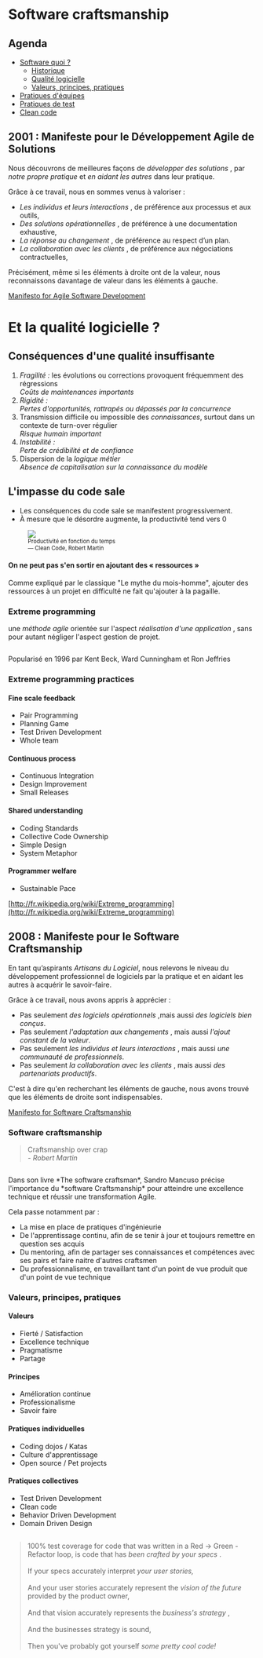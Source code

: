 <!-- .slide: class="page-title" -->
# Software craftsmanship



## Agenda
<!-- .slide: class="page-plan" -->

- [Software quoi ?](#/1) <!-- .element: class="highlight highlight-pink" -->
    - [Historique](#/1/1)
    - [Qualité logicielle](#/1/3)
    - [Valeurs, principes, pratiques](#/1/3)
- [Pratiques d'équipes](#/2)
- [Pratiques de test](#/3)
- [Clean code](#/4)

<!-- .element: class="plan" -->



## 2001 : Manifeste pour le Développement Agile de Solutions

Nous découvrons de meilleures façons de *développer des solutions* <!-- .element: class="highlight highlight-cyan" -->,
par *notre propre pratique* <!-- .element: class="highlight highlight-cyan" --> et *en aidant les autres* <!-- .element: class="highlight highlight-cyan" --> dans leur pratique.

Grâce à ce travail, nous en sommes venus à valoriser :

- *Les individus et leurs interactions* <!-- .element: class="highlight highlight-cyan" -->, de préférence aux processus et aux outils,
- *Des solutions opérationnelles* <!-- .element: class="highlight highlight-cyan" -->, de préférence à une documentation exhaustive,
- *La réponse au changement* <!-- .element: class="highlight highlight-cyan" -->, de préférence au respect d’un plan.
- *La collaboration avec les clients* <!-- .element: class="highlight highlight-cyan" -->, de préférence aux négociations contractuelles,

Précisément, même si les éléments à droite ont de la valeur, nous reconnaissons davantage de valeur dans les éléments à gauche.

[Manifesto for Agile Software Development](http://agilemanifesto.org/iso/fr/manifesto.html)



<!-- .slide: class="page-title" -->
# Et la qualité logicielle ?



## Conséquences d'une qualité insuffisante

1. *Fragilité :*<!-- .element: class="highlight" --> les évolutions ou corrections provoquent fréquemment des régressions<br/>
   *Coûts de maintenances importants* <!-- .element: class="arrow arrow-pink" -->
2. *Rigidité :*<!-- .element: class="highlight" --> <br/>
   *Pertes d'opportunités, rattrapés ou dépassés par la concurrence* <!-- .element: class="arrow arrow-pink" -->
3. Transmission difficile ou impossible des *connaissances*<!-- .element: class="highlight" -->, surtout dans un contexte de turn-over régulier<br/>
   *Risque humain important* <!-- .element: class="arrow arrow-pink" -->
4. *Instabilité :*<!-- .element: class="highlight" --> <br/>
   *Perte de crédibilité et de confiance* <!-- .element: class="arrow arrow-pink" -->
5. Dispersion de la *logique métier*<!-- .element: class="highlight" --><br/>
   *Absence de capitalisation sur la connaissance du modèle* <!-- .element: class="arrow arrow-pink" -->



## L'impasse du code sale
<div class="row mtl">
    <div class="col-lg-8">
	<ul class="mtl">
		<li>Les conséquences du code sale se manifestent progressivement.</li>
		<li>À mesure que le désordre augmente, la productivité tend vers 0</li>
	</ul>
	</div>
	<div class="col-lg-4">
		<figure>
			<img src="ressources/craft/qualite-logicielle-productivity-versus-temps.png" />
			<figcaption style=" font-size:0.8em">Productivité en fonction du temps <br>&mdash; Clean Code, Robert Martin</figcaption>
		</figure>
	</div>
</div>

<div class="picto picto-warning mtl">
  <div class="picto-content">
<h4>On ne peut pas s'en sortir en ajoutant des «&nbsp;ressources&nbsp;»</h4>
Comme expliqué par le classique "Le mythe du mois-homme", ajouter des ressources à un projet en difficulté ne fait qu'ajouter à la pagaille.
  </div>
</div>



### Extreme programming

une *méthode agile* <!-- .element: class="highlight highlight-pink" --> orientée sur l'aspect *réalisation d'une application* <!-- .element: class="highlight highlight-pink" -->, sans pour autant négliger l'aspect gestion de projet.

<!-- .element: class="arrow arrow-pink" -->

<div class="row mtl">
    <div class="col-lg-4">
<img src="ressources/craft/extreme-programming-explained.png" alt="">
    </div>
    <div class="col-lg-8">
<p>Popularisé en 1996 par
Kent Beck, Ward Cunningham et Ron Jeffries
</p>
    </div>
</div>



### Extreme programming practices

<div class="row">
    <div class="col-lg-6">
        <h4>Fine scale feedback</h4>
        <ul>
          <li>Pair Programming</li>
          <li>Planning Game</li>
          <li>Test Driven Development</li>
          <li>Whole team</li>
        </ul>
    </div>
    <div class="col-lg-6">
        <h4>Continuous process</h4>
        <ul>
          <li>Continuous Integration</li>
          <li>Design Improvement</li>
          <li>Small Releases</li>
        </ul>
    </div>
    <div class="col-lg-6">
        <h4>Shared understanding</h4>
        <ul>
          <li>Coding Standards</li>
          <li>Collective Code Ownership</li>
          <li>Simple Design</li>
          <li>System Metaphor</li>
        </ul>
    </div>
    <div class="col-lg-6">
        <h4>Programmer welfare</h4>
        <ul>
          <li>Sustainable Pace</li>
        </ul>
    </div>
</div>

[http://fr.wikipedia.org/wiki/Extreme_programming](http://fr.wikipedia.org/wiki/Extreme_programming)



## 2008 : Manifeste pour le Software Craftsmanship

En tant qu’aspirants *Artisans du Logiciel*<!-- .element: class="highlight highlight-pink" -->, nous relevons le niveau du développement professionnel de logiciels par la pratique et en aidant les autres à acquérir le savoir-faire.

Grâce à ce travail, nous avons appris à apprécier :

- Pas seulement *des logiciels opérationnels* <!-- .element: class="highlight highlight-cyan" -->,mais aussi *des logiciels bien conçus*<!-- .element: class="highlight highlight-pink" -->.
- Pas seulement *l'adaptation aux changements* <!-- .element: class="highlight highlight-cyan" -->, mais aussi *l'ajout constant de la valeur*<!-- .element: class="highlight highlight-pink" -->.
- Pas seulement *les individus et leurs interactions* <!-- .element: class="highlight highlight-cyan" -->, mais aussi *une communauté de professionnels*<!-- .element: class="highlight highlight-pink" -->.
- Pas seulement *la collaboration avec les clients* <!-- .element: class="highlight highlight-cyan" -->, mais aussi *des partenariats productifs*<!-- .element: class="highlight highlight-pink" -->.

C'est à dire qu'en recherchant les éléments de gauche, nous avons trouvé que les éléments de droite sont indispensables.

[Manifesto for Software Craftsmanship](https://manifesto.softwarecraftsmanship.org/#/fr-fr)



### Software craftsmanship

> Craftsmanship over crap
> <br> *- Robert Martin*

<div class="row">
    <div class="col-lg-3">
        <img src="ressources/craft/the-software-craftsman.png" alt="">
    </div>
    <div class="col-lg-8">
        <p>Dans son livre *The software craftsman*<!-- .element: class="highlight highlight-cyan" -->, Sandro Mancuso précise l'importance du *software Craftsmanship* <!-- .element: class="highlight highlight-cyan" --> pour atteindre une excellence technique et réussir une transformation Agile.</p>
<p>Cela passe notamment par :</p>
<ul>
<li>La mise en place de pratiques d'ingénieurie</li>
<li>De l'apprentissage continu, afin de se tenir à jour et toujours remettre en question ses acquis</li>
<li>Du mentoring, afin de partager ses connaissances et compétences avec ses pairs et faire naitre d'autres craftsmen</li>
<li>Du professionnalisme, en travaillant tant d'un point de vue produit que d'un point de vue technique</li>
</ul>
    </div>
</div>



### Valeurs, principes, pratiques

<div class="row">
    <div class="col-lg-6">
<div class="picto picto-target">
  <div class="picto-content picto-content-xl">
    <h4>Valeurs</h4>
    <ul><li>Fierté / Satisfaction</li>
    <li>Excellence technique</li>
    <li>Pragmatisme</li>
    <li>Partage</li></ul>
  </div>
</div>
<div class="picto picto-great">
  <div class="picto-content picto-content-xl">
    <h4>Principes</h4>
    <ul><li>Amélioration continue</li>
    <li>Professionalisme</li>
    <li>Savoir faire</li></ul>
  </div>
</div>
    </div>
    <div class="col-lg-6">
<div class="picto picto-target">
  <div class="picto-content picto-content-xl">
    <h4>Pratiques individuelles</h4>
    <ul><li>Coding dojos / Katas</li>
    <li>Culture d'apprentissage</li>
    <li>Open source / Pet projects</li></ul>
  </div>
</div>
<div class="picto picto-target">
  <div class="picto-content picto-content-xl">
    <h4>Pratiques collectives</h4>
    <ul><li>Test Driven Development</li>
    <li>Clean code</li>
    <li>Behavior Driven Development</li>
    <li>Domain Driven Design</li></ul>
  </div>
</div>
    </div>
</div>




## 

> 100% test coverage for code that was written in a Red -> Green - Refactor loop, is code that has *been crafted by your specs* <!-- .element: class="highlight" -->. <br><br>
> If your specs accurately interpret *your user stories,* <!-- .element: class="highlight" -->  <br><br>
> And your user stories accurately represent the *vision of the future* <!-- .element: class="highlight" --> provided by the product owner, <br><br>
> And that vision accurately represents the *business's strategy* <!-- .element: class="highlight" -->, <br><br>
> And the businesses strategy is sound, <br><br>
> Then you've probably got yourself *some pretty cool code!* <!-- .element: class="highlight highlight-cyan" -->
